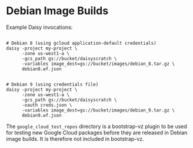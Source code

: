 # Debian Image Builds
Example Daisy invocations:
```shell

# Debian 8 (using gcloud application-default credentials)
daisy -project my-project \
      -zone us-west1-a \
      -gcs_path gs://bucket/daisyscratch \
      -variables image_dest=gs://bucket/images/debian_8.tar.gz \
      debian8.wf.json


# Debian 9 (using credentials file)
daisy -project my-project \
      -zone us-west1-a \
      -gcs_path gs://bucket/daisyscratch \
      -oauth creds.json \
      -variables image_dest=gs://bucket/images/debian_9.tar.gz \
      debian9.wf.json
```

The `google_cloud_test_repos` directory is a bootstrap-vz plugin to be used for
testing new Google Cloud packages before they are released in Debian image
builds. It is therefore not included in bootstrap-vz.
